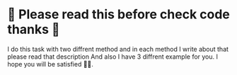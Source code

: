 # 💚 Please read this before check code thanks 💚

I do this task with two diffrent method and in each method I write about that please read that description
And also I have 3 diffrent example for you.
I hope you will be satisfied 💚🌹.
